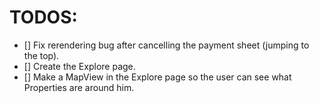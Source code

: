 # TODOS:

- [] Fix rerendering bug after cancelling the payment sheet (jumping to the top).
- [] Create the Explore page.
- [] Make a MapView in the Explore page so the user can see what Properties are around him.
